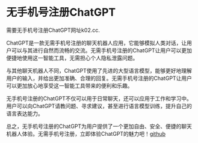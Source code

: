 # 无手机号注册ChatGPT

需要无手机号注册ChatGPT网址k02.cc.

ChatGPT是一款无需手机号注册的聊天机器人应用，它能够模拟人类对话，让用户可以与其进行自然而流畅的交流。无需手机号注册的ChatGPT让用户可以更加便捷地使用这一智能工具，无需担心个人隐私泄露问题。

与其他聊天机器人不同，ChatGPT使用了先进的大型语言模型，能够更好地理解用户的输入，并给出更加准确、合理的回复。无需手机号注册的ChatGPT让用户可以更加放心地享受这一智能工具带来的便利和乐趣。

无手机号注册的ChatGPT不仅可以用于日常聊天，还可以应用于工作和学习中。用户可以向ChatGPT请教问题、寻求建议，甚至进行语言模型训练，提升自己的语言表达能力。

总之，无手机号注册的ChatGPT为用户提供了一个更加自由、安全、便捷的聊天机器人体验。无需手机号注册，立即体验ChatGPT的魅力吧！[github](https://github.com)